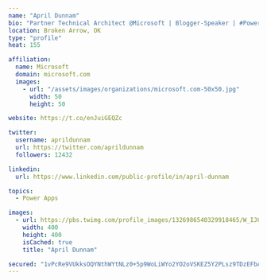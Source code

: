 ```yaml
---
name: "April Dunnam"
bio: "Partner Technical Architect @Microsoft | Blogger-Speaker | #PowerApps, #PowerAutomate, #Office365, #SharePoint | #WIT | #Karaoke Queen"
location: Broken Arrow, OK
type: "profile"
heat: 155

affiliation:
  name: Microsoft
  domain: microsoft.com
  images:
    - url: "/assets/images/organizations/microsoft.com-50x50.jpg"
      width: 50
      height: 50

website: https://t.co/enJuiGEQZc

twitter:
  username: aprildunnam
  url: https://twitter.com/aprildunnam
  followers: 12432

linkedin:
  url: https://www.linkedin.com/public-profile/in/april-dunnam

topics:
  - Power Apps

images:
  - url: https://pbs.twimg.com/profile_images/1326986540329918465/W_IJ6Ih2_400x400.jpg
    width: 400
    height: 400
    isCached: true
    title: "April Dunnam"

secured: "1vPcRe9VUkksOQYNthWYtNLz0+5p9WoLiWYo2YO2oVSKEZ5Y2PLsz9TDzEFbANqTSb7k5YwQ+cUwZ+XzdbQBahe4Lot0La8glfUAtmJDrlsPGf8Xh6vIbOObK6Vk0DPaAhindtYc0ZvRUo3CRiWT10/tnD2XihyQtQNoMBPGYeH6mlJaJ1XWhXb9eTdklR0TOEyUte5BgPwEJfgT4J+yCwii7er32YLmWi89ahzr7IPmb3xkPws0hmbhc0AqUshw/xoIxeXbRI3QaWgCxNnihoRVZqiFjGw68bOWbxoB1pHtCB2uX8mvptLKq+U+g0Px6XO2yQv2dUXexOon3g99PDuv9aUYoSGcqy7C7W4vRZb+/2XZsspyCZt27LKMOWPgJtRPcpKN68730+y1YieCRHnd+QovXN9Q4sYxrEhwsjE=;7xPywleLk7oI27hj45dd7w=="
---
```


